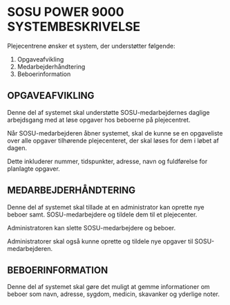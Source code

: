 # SOSU POWER 9000 SYSTEMBESKRIVELSE

Plejecentrene ønsker et system, der understøtter følgende:

01. Opgaveafvikling
02. Medarbejderhåndtering
03. Beboerinformation

## OPGAVEAFVIKLING
Denne del af systemet skal understøtte SOSU-medarbejdernes daglige arbejdsgang med at løse opgaver hos beboerne på plejecentret. 

Når SOSU-medarbejderen åbner systemet, skal de kunne se en opgaveliste over alle opgaver tilhørende plejecenteret, der skal løses for dem i løbet af dagen. 

Dette inkluderer nummer, tidspunkter, adresse, navn og fuldførelse for planlagte opgaver.

## MEDARBEJDERHÅNDTERING
Denne del af systemet skal tillade at en administrator kan oprette nye beboer samt. SOSU-medarbejdere og tildele dem til et plejecenter.

Administratoren kan slette SOSU-medarbejdere og beboer.

Administratorer skal også kunne oprette og tildele nye opgaver til SOSU-medarbejderen.

## BEBOERINFORMATION
Denne del af systemet skal gøre det muligt at gemme informationer om beboer som navn, adresse, sygdom, medicin, skavanker og yderlige noter.